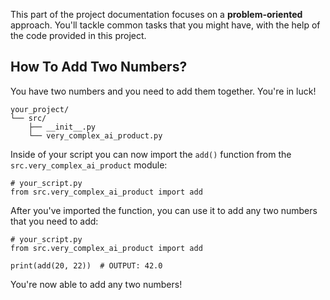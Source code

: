 This part of the project documentation focuses on a
**problem-oriented** approach. You'll tackle common
tasks that you might have, with the help of the code
provided in this project.

## How To Add Two Numbers?

You have two numbers and you need to add them together.
You're in luck!

    your_project/
    └── src/
        ├── __init__.py
        └── very_complex_ai_product.py

Inside of your script you can now import the
`add()` function from the `src.very_complex_ai_product`
module:

    # your_script.py
    from src.very_complex_ai_product import add

After you've imported the function, you can use it
to add any two numbers that you need to add:

    # your_script.py
    from src.very_complex_ai_product import add

    print(add(20, 22))  # OUTPUT: 42.0

You're now able to add any two numbers!

